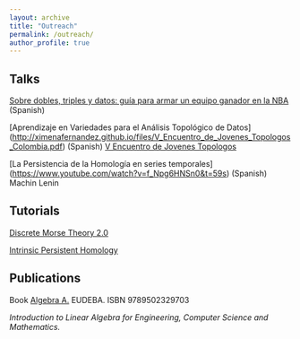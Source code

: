 ```yaml
---
layout: archive
title: "Outreach"
permalink: /outreach/
author_profile: true
---
```



## Talks

[Sobre dobles, triples y datos: guía para armar un equipo ganador en la NBA](https://lcd.exactas.uba.ar/sobre-dobles-triples-y-datos-guia-para-armar-un-equipo-ganador-en-la-nba-por-ximena-fernandez/) (Spanish)

[Aprendizaje en Variedades para el Análisis Topológico de Datos] (http://ximenafernandez.github.io/files/V_Encuentro_de_Jovenes_Topologos_Colombia.pdf) (Spanish) [V Encuentro de Jovenes Topologos](https://semlotoud2.wixsite.com/top5/bienvenido)

[La Persistencia de la Homología en series temporales] (https://www.youtube.com/watch?v=f_Npg6HNSn0&t=59s) (Spanish) Machin Lenin


## Tutorials

[Discrete Morse Theory 2.0](https://www.youtube.com/watch?v=mZ2FIyg7NJ4)

[Intrinsic Persistent Homology](https://www.youtube.com/watch?v=1lP9ndiM60o)



## Publications

Book [Algebra A.](https://www.eudeba.com.ar/E-book/9789502329703/%C3%81lgebra+A) EUDEBA. ISBN 9789502329703

<i>Introduction to Linear Algebra for Engineering, Computer Science and Mathematics.</i>
